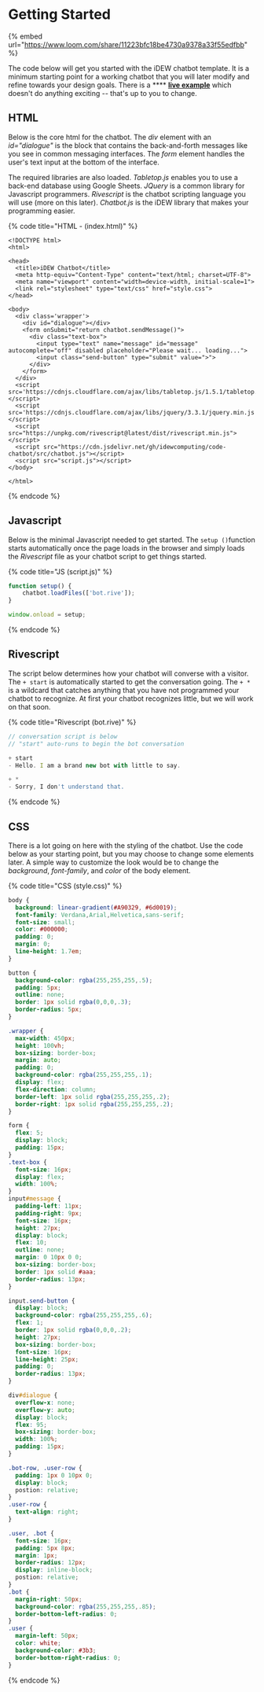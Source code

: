 # Getting Started

{% embed url="https://www.loom.com/share/11223bfc18be4730a9378a33f55edfbb" %}

The code below will get you started with the iDEW chatbot template. It is a minimum starting point for a working chatbot that you will later modify and refine towards your design goals. There is a **** [**live example**](https://chatbot2018--jimlyst.repl.co) which doesn't do anything exciting -- that's up to you to change.

## HTML

Below is the core html for the chatbot. The _div_ element with an _id="dialogue"_ is the block that contains the back-and-forth messages like you see in common messaging interfaces. The _form_ element handles the user's text input at the bottom of the interface.&#x20;

The required libraries are also loaded. _Tabletop.js_ enables you to use a back-end database using Google Sheets. _JQuery_ is a common library for Javascript programmers. _Rivescript_ is the chatbot scripting language you will use (more on this later). _Chatbot.js_ is the iDEW library that makes your programming easier.

{% code title="HTML - (index.html)" %}
```markup
<!DOCTYPE html>
<html>

<head>
  <title>iDEW Chatbot</title>
  <meta http-equiv="Content-Type" content="text/html; charset=UTF-8">
  <meta name="viewport" content="width=device-width, initial-scale=1">
  <link rel="stylesheet" type="text/css" href="style.css">
</head>

<body>
  <div class='wrapper'>
    <div id="dialogue"></div>
    <form onSubmit="return chatbot.sendMessage()">
      <div class="text-box">
        <input type="text" name="message" id="message" autocomplete="off" disabled placeholder="Please wait... loading...">
        <input class="send-button" type="submit" value=">">
      </div>
    </form>
  </div>
  <script src='https://cdnjs.cloudflare.com/ajax/libs/tabletop.js/1.5.1/tabletop.min.js'></script>
  <script src='https://cdnjs.cloudflare.com/ajax/libs/jquery/3.3.1/jquery.min.js'></script>
  <script src="https://unpkg.com/rivescript@latest/dist/rivescript.min.js"></script>
  <script src="https://cdn.jsdelivr.net/gh/idewcomputing/code-chatbot/src/chatbot.js"></script>
  <script src="script.js"></script>
</body>

</html>
```
{% endcode %}

## Javascript

Below is the minimal Javascript needed to get started. The `setup ()`function starts automatically once the page loads in the browser and simply loads the _Rivescript_ file as your chatbot script to get things started.

{% code title="JS (script.js)" %}
```javascript
function setup() {
	chatbot.loadFiles(['bot.rive']);
}

window.onload = setup;
```
{% endcode %}

## Rivescript

The script below determines how your chatbot will converse with a visitor. The `+ start` is automatically started to get the conversation going. The `+ *` is a wildcard that catches anything that you have not programmed your chatbot to recognize. At first your chatbot recognizes little, but we will work on that soon.

{% code title="Rivescript (bot.rive)" %}
```javascript
// conversation script is below
// "start" auto-runs to begin the bot conversation 

+ start 
- Hello. I am a brand new bot with little to say.

+ *
- Sorry, I don't understand that.
```
{% endcode %}

## CSS

There is a lot going on here with the styling of the chatbot. Use the code below as your starting point, but you may choose to change some elements later. A simple way to customize the look would be to change the _background_, _font-family_, and _color_ of the body element.

{% code title="CSS (style.css)" %}
```css
body {
  background: linear-gradient(#A90329, #6d0019);
  font-family: Verdana,Arial,Helvetica,sans-serif;
  font-size: small;
  color: #000000;
  padding: 0;
  margin: 0;
  line-height: 1.7em;
}

button {
  background-color: rgba(255,255,255,.5);
  padding: 5px;
  outline: none;
  border: 1px solid rgba(0,0,0,.3);
  border-radius: 5px;
}

.wrapper {
  max-width: 450px;
  height: 100vh;
  box-sizing: border-box;
  margin: auto;
  padding: 0;
  background-color: rgba(255,255,255,.1);
  display: flex;
  flex-direction: column;
  border-left: 1px solid rgba(255,255,255,.2);
  border-right: 1px solid rgba(255,255,255,.2);
}

form {
  flex: 5;
  display: block;
  padding: 15px;
}
.text-box {
  font-size: 16px;
  display: flex;
  width: 100%;
}
input#message {
  padding-left: 11px;
  padding-right: 9px;
  font-size: 16px;
  height: 27px;
  display: block;
  flex: 10;
  outline: none;
  margin: 0 10px 0 0;
  box-sizing: border-box;
  border: 1px solid #aaa;
  border-radius: 13px;
}

input.send-button {
  display: block;
  background-color: rgba(255,255,255,.6);
  flex: 1;
  border: 1px solid rgba(0,0,0,.2);
  height: 27px;
  box-sizing: border-box;
  font-size: 16px;
  line-height: 25px;
  padding: 0;
  border-radius: 13px;
}

div#dialogue {
  overflow-x: none;
  overflow-y: auto;
  display: block;
  flex: 95;
  box-sizing: border-box;
  width: 100%;
  padding: 15px;
}

.bot-row, .user-row {
  padding: 1px 0 10px 0;
  display: block;
  postion: relative;
}
.user-row {
  text-align: right;
}

.user, .bot {
  font-size: 16px;
  padding: 5px 8px;
  margin: 1px;
  border-radius: 12px;
  display: inline-block;
  postion: relative;
}
.bot {
  margin-right: 50px;
  background-color: rgba(255,255,255,.85);
  border-bottom-left-radius: 0;
}
.user {
  margin-left: 50px;
  color: white;
  background-color: #3b3; 
  border-bottom-right-radius: 0;
}
```
{% endcode %}
